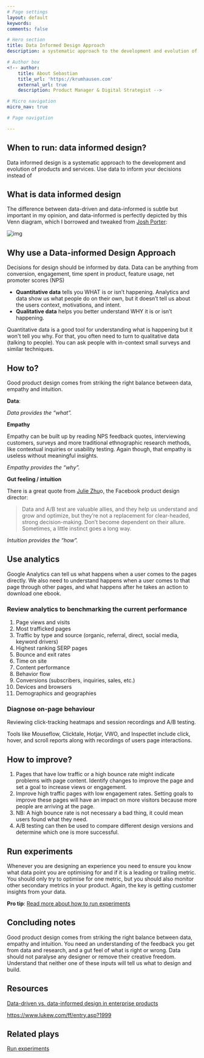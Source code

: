 ```yaml
---
# Page settings
layout: default
keywords:
comments: false

# Hero section
title: Data Informed Design Approach
description: a systematic approach to the development and evolution of products and services 

# Author box
<!-- author:
    title: About Sebastian
    title_url: 'https://krumhausen.com'
    external_url: true
    description: Product Manager & Digital Strategist -->

# Micro navigation
micro_nav: true

# Page navigation

---
```

## When to run: data informed design?



Data informed design is a systematic approach to the development and evolution of products and services. Use data to inform your decisions instead of 



## What is data informed design



The difference between data-driven and data-informed is subtle but important in my opinion, and data-informed is perfectly depicted by this Venn diagram, which I borrowed and tweaked from [Josh Porter](http://bokardo.com/archives/growing-10-100-1000-users/):

![img](https://cdn-images-1.medium.com/max/1600/1*aq1SYP0mL0Y7BRmvzuiaVA.png)

## Why use a Data-informed Design Approach
Decisions for design should be informed by data. Data can be anything from conversion, engagement, time spent in product, feature usage, net promoter scores (NPS) 



- **Quantitative data** tells you WHAT is or isn’t happening. Analytics and data show us what people do on their own, but it doesn’t tell us about the users context, motivations, and intent.
- **Qualitative data** helps you better understand WHY it is or isn’t happening.



Quantitative data is a good tool for understanding what is happening but it won't tell you why. For that, you often need to turn to qualitative data (talking to people). You can ask people with in-context small surveys and similar techniques.

 



## How to? 

Good product design comes from striking the right balance between data, empathy and intuition. 

**Data**: 

*Data provides the “what”.*

 

**Empathy**

Empathy can be built up by reading NPS feedback quotes, interviewing customers, surveys and more traditional ethnographic research methods, like contextual inquiries or usability testing. Again though, that empathy is useless without meaningful insights.

*Empathy provides the “why”.*

 

**Gut feeling / intuition**

There is a great quote from [Julie Zhu](https://medium.com/the-year-of-the-looking-glass/the-agony-and-ecstasy-of-building-with-data-56215764d67c)o, the Facebook product design director:

> Data and A/B test are valuable allies, and they help us understand and grow and optimize, but they’re not a replacement for clear-headed, strong decision-making. Don’t become dependent on their allure. Sometimes, a little instinct goes a long way.

*Intuition provides the “how”.*



## Use analytics 
Google Analytics can tell us what happens when a user comes to the pages directly. We also need to understand happens when a user comes to that page through other pages, and what happens after he takes an action to download one ebook.

### Review analytics to benchmarking the current performance

1. Page views and visits
1. Most trafficked pages
1. Traffic by type and source (organic, referral, direct, social media, keyword drivers)
1. Highest ranking SERP pages
1. Bounce and exit rates
1. Time on site
1. Content performance
1. Behavior flow
1. Conversions (subscribers, inquiries, sales, etc.)
1. Devices and browsers
1. Demographics and geographies

### Diagnose on-page behaviour
Reviewing click-tracking heatmaps and session recordings and A/B testing.

Tools like Mouseflow, Clicktale, Hotjar, VWO, and Inspectlet include click, hover, and scroll reports along with recordings of users page interactions.

## How to improve?
1. Pages that have low traffic or a high bounce rate might indicate problems with page content. Identify changes to improve the page and set a goal to increase views or engagement. 
1. Improve high traffic pages with low engagement rates. Setting goals to improve these pages will have an impact on more visitors because more people are arriving at the page.
1. NB: A high bounce rate is not necessary a bad thing, it could mean users found what they need.
1. A/B testing can then be used to compare different design versions and determine which one is more successful.



## Run experiments 

Whenever you are designing an experience you need to ensure you know what data point you are optimising for and if it is a leading or trailing metric. You should only try to optimise for one metric, but you should also monitor other secondary metrics in your product. Again, the key is getting customer insights from your data.

**Pro tip**: [Read more about how to run experiments](/plays/run-experiments)



## Concluding notes

Good product design comes from striking the right balance between data, empathy and intuition. You need an understanding of the feedback you get from data and research, and a gut feel of what is right or wrong. Data should not paralyse any designer or remove their creative freedom. Understand that neither one of these inputs will tell us what to design and build.

 

## Resources

[Data-driven vs. data-informed design in enterprise products](https://medium.com/designing-atlassian/data-driven-vs-data-informed-design-in-enterprise-products-538749b1b4eb)

<https://www.lukew.com/ff/entry.asp?1999> 



## Related plays

[Run experiments](/plays/run-experiments)